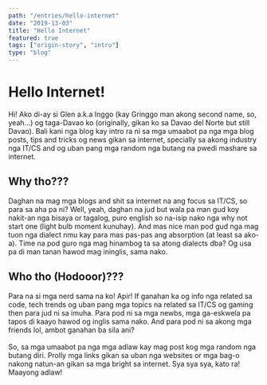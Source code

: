 ```yaml
---
path: "/entries/hello-internet"
date: "2019-13-03"
title: "Hello Internet"
featured: true
tags: ["origin-story", "intro"]
type: "blog"
---
```

# Hello Internet!

Hi! Ako di-ay si Glen a.k.a Inggo (kay Gringgo man akong second name, so, yeah...) og taga-Davao ko (originally, gikan ko sa Davao del Norte but still Davao). Bali kani nga blog kay intro ra ni sa mga umaabot pa nga mga blog posts, tips and tricks og news gikan sa internet, specially sa akong industry nga IT/CS and og uban pang mga random nga butang na pwedi mashare sa internet. 

## Why tho???
Daghan na mag mga blogs and shit sa internet na ang focus sa IT/CS, so para sa aha pa ni? Well, yeah, daghan na jud but wala pa man gud koy nakit-an nga bisaya or tagalog, puro english so na-isip nako nga why not start one (light bulb moment kunuhay). And mas nice man pod gud nga mag tuon nga dialect nmu kay para mas pas-pas ang absorption (at least sa ako-a). Time na pod guro nga mag hinambog ta sa atong dialects dba? Og usa pa di man tanan hawod mag ininglis, sama nako.

## Who tho (Hodooor)???
Para na si mga nerd sama na ko! Apir! If ganahan ka og info nga related sa code, tech trends og uban pang mga topics na related sa IT/CS og gaming then para jud ni sa imuha. Para pod ni sa mga newbs, mga ga-eskwela pa tapos di kaayo hawod og inglis sama nako. And para pod ni sa akong mga friends lol, ambot ganahan ba sila ani?
<br>
<br>
So, sa mga umaabot pa nga mga adlaw kay mag post kog mga random nga butang diri. Prolly mga links gikan sa uban nga websites or mga bag-o nakong natun-an gikan sa mga bright sa internet. Sya sya sya, kato ra! Maayong adlaw!

